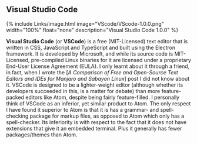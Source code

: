 
## Visual Studio Code
{% include Links/image.html image="VScode/VScode-1.0.0.png" width="100%" float="none" description="Visual Studio Code 1.0.0" %}

**Visual Studio Code** (or **VSCode**) is a free (MIT-Licensed) text editor that is written in CSS, JavaScript and TypeScript and built using the Electron framework. It is developed by Microsoft, and while its source code is MIT-Licensed, pre-compiled Linux binaries for it are licensed under a proprietary End-User License Agreement (EULA). I only learnt about it through a friend, in fact, when I wrote the [*A Comparison of Free and Open-Source Text Editors and IDEs for Manjaro and Sabayon Linux*] post I did not know about it. VSCode is designed to be a lighter-weight editor (although whether its developers succeeded in this, is a matter for debate) than more feature-packed editors like Atom, despite being fairly feature-filled. I personally think of VSCode as an inferior, yet similar product to Atom. The only respect I have found it superior to Atom is that it is has a grammar- and spell-checking package for markup files, as opposed to Atom which only has a spell-checker. Its inferiority is with respect to the fact that it does not have extensions that give it an embedded terminal. Plus it generally has fewer packages/themes than Atom. 
